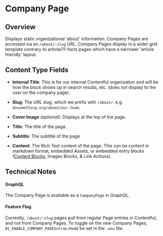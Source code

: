 # Company Page

## Overview

Displays static organizational 'about' information. Company Pages are accessed via an `/about/:slug` URL. Company Pages display in a wider grid template contrary to article/11-facts pages which have a narrower 'article friendly' layout.

## Content Type Fields

- **Internal Title**: This is for our internal Contentful organization and will be how the block shows up in search results, etc. (does _not_ display to the user on the company page).

- **Slug**: The URL slug, which we prefix with `/about/`. e.g. `dosomething.org/about/our-team`.

- **Cover Image** _(optional)_: Displays at the top of the page.

- **Title**: The title of the page.

- **Subtitle**: The subtitle of the page

- **Content**: The Rich Text content of the page. This can be content in markdown format, embedded Assets, or embedded entry blocks ([Content Blocks](./content-block.md), Images Blocks, & Link Actions).

## Technical Notes

#### GraphQL

The Company Page is available as a `CompanyPage` in GraphQL.

#### Feature Flag

Currently, `/about/:slug` pages pull from regular Page entries in Contentful, and _not_ from Company Pages. To toggle on the new Company Pages, `DS_ENABLE_COMPANY_PAGES=true` must be set in the `.env` file.
